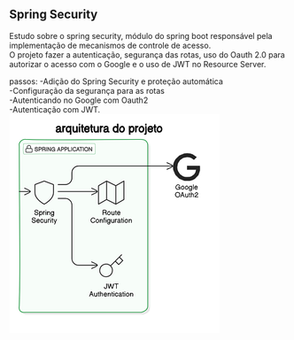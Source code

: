 ## Spring Security
Estudo sobre o spring security, módulo do spring boot responsável pela implementação de mecanismos de controle de acesso.\
O projeto fazer a autenticação, segurança das rotas, uso do Oauth 2.0 para autorizar o acesso com o Google e o uso de JWT no Resource Server.


 passos:
 -Adição do Spring Security e proteção automática\
 -Configuração da segurança para as rotas\
 -Autenticando no Google com Oauth2\
 -Autenticação com JWT.\
![plot](./diagram-export.png)


